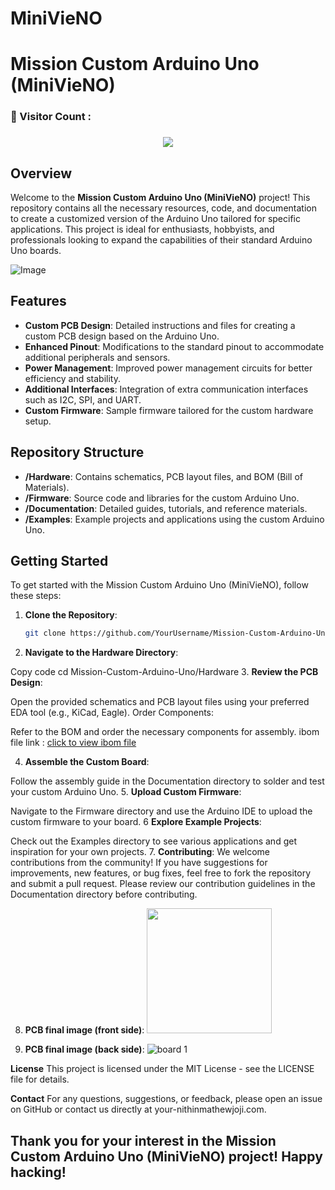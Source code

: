 # MiniVieNO

# Mission Custom Arduino Uno (MiniVieNO)

<h3 align="left">🔎 Visitor Count :</h3>

###

<div align="center">
  <img src="https://profile-counter.glitch.me/nithinmathewjoji/count.svg?"  />
</div>

###


## Overview

Welcome to the **Mission Custom Arduino Uno (MiniVieNO)** project! This repository contains all the necessary resources, code, and documentation to create a customized version of the Arduino Uno tailored for specific applications. This project is ideal for enthusiasts, hobbyists, and professionals looking to expand the capabilities of their standard Arduino Uno boards.

![Image](https://github.com/users/nithinmathewjoji/projects/2/assets/76144003/81db48c3-1807-46f2-ad82-97d2f50e9726)

## Features

- **Custom PCB Design**: Detailed instructions and files for creating a custom PCB design based on the Arduino Uno.
- **Enhanced Pinout**: Modifications to the standard pinout to accommodate additional peripherals and sensors.
- **Power Management**: Improved power management circuits for better efficiency and stability.
- **Additional Interfaces**: Integration of extra communication interfaces such as I2C, SPI, and UART.
- **Custom Firmware**: Sample firmware tailored for the custom hardware setup.

## Repository Structure

- **/Hardware**: Contains schematics, PCB layout files, and BOM (Bill of Materials).
- **/Firmware**: Source code and libraries for the custom Arduino Uno.
- **/Documentation**: Detailed guides, tutorials, and reference materials.
- **/Examples**: Example projects and applications using the custom Arduino Uno.

## Getting Started

To get started with the Mission Custom Arduino Uno (MiniVieNO), follow these steps:

1. **Clone the Repository**:
   ```bash
   git clone https://github.com/YourUsername/Mission-Custom-Arduino-Uno.git

2. **Navigate to the Hardware Directory**:


Copy code
cd Mission-Custom-Arduino-Uno/Hardware
3. **Review the PCB Design**:

Open the provided schematics and PCB layout files using your preferred EDA tool (e.g., KiCad, Eagle).
Order Components:

Refer to the BOM and order the necessary components for assembly.
ibom file link : [click to view ibom file](https://nithinmathewjoji.github.io/MiniVieNO-Custom-Arduino-R3-from-scratch/)

4. **Assemble the Custom Board**:

Follow the assembly guide in the Documentation directory to solder and test your custom Arduino Uno.
5. **Upload Custom Firmware**:

Navigate to the Firmware directory and use the Arduino IDE to upload the custom firmware to your board.
6 **Explore Example Projects**:

Check out the Examples directory to see various applications and get inspiration for your own projects.
7. **Contributing**:
We welcome contributions from the community! If you have suggestions for improvements, new features, or bug fixes, feel free to fork the repository and submit a pull request. Please review our contribution guidelines in the Documentation directory before contributing.

8. **PCB final image (front side)**:
   <img src="![board 2](https://github.com/user-attachments/assets/7e08c409-10b8-458e-a5c3-56f6b68d2042)" width="200" />
   
10. **PCB final image (back side)**:
    ![board 1](https://github.com/user-attachments/assets/0e2b6026-f538-423f-9b5f-25d7c73a2dcf)
   

**License**
This project is licensed under the MIT License - see the LICENSE file for details.

**Contact**
For any questions, suggestions, or feedback, please open an issue on GitHub or contact us directly at your-nithinmathewjoji.com.

## Thank you for your interest in the Mission Custom Arduino Uno (MiniVieNO) project! Happy hacking!
